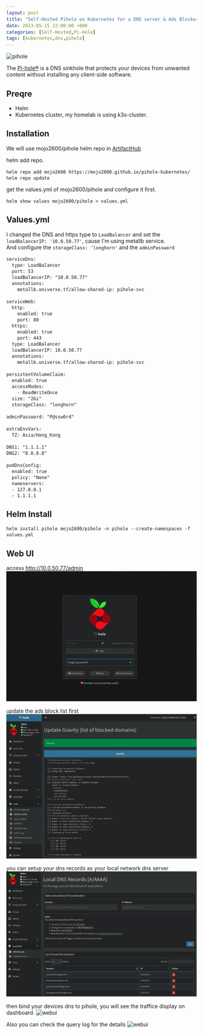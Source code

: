 ```yaml
---
layout: post
title: "Self-Hosted Pihole on Kubernetes for a DNS server & Ads Blocker"
date: 2023-05-15 22:00:00 +800
categories: [Self-Hosted,Pi-Hole]
tags: [kubernetes,dns,pihole]
---
```


![pihole](https://community-assets.home-assistant.io/original/3X/e/8/e89b980ceaf3a94eeae7527ae9b64b6d9f478723.jpg)

The [Pi-hole®](https://pi-hole.net) is a DNS sinkhole that protects your devices from unwanted content without installing any client-side software.

## Preqre
- Helm 
- Kubernetes cluster, my homelab is using k3s-cluster.

## Installation
We will use mojo2600/pihole helm repo in [ArtifactHub](https://artifacthub.io/packages/helm/mojo2600/pihole)

helm add repo.
```
helm repo add mojo2600 https://mojo2600.github.io/pihole-kubernetes/
helm repo update
```

get the values.yml of mojo2600/pihole and configure it first.
```
helm show values mojo2600/pihole > values.yml
```
## Values.yml
I changed the DNS and https type to `LoadBalancer` and set the `loadBalancerIP: '10.0.50.77'`, cause I'm using metallb service.\
And configure the `storageClass: 'longhorn'` and the `adminPassword`
```
serviceDns:
  type: LoadBalancer 
  port: 53
  loadBalancerIP: "10.0.50.77"
  annotations:
    metallb.universe.tf/allow-shared-ip: pihole-svc

serviceWeb:
  http:
    enabled: true
    port: 80
  https:
    enabled: true
    port: 443
  type: LoadBalancer
  loadBalancerIP: 10.0.50.77
  annotations:
    metallb.universe.tf/allow-shared-ip: pihole-svc

persistentVolumeClaim:
  enabled: true
  accessModes:
    - ReadWriteOnce
  size: "2Gi"
  storageClass: "longhorn"

adminPassword: "P@ssw0rd"

extraEnvVars:
  TZ: Asia/Hong_Kong

DNS1: "1.1.1.1"
DNS2: "8.8.8.8"

podDnsConfig:
  enabled: true
  policy: "None"
  nameservers:
  - 127.0.0.1
  - 1.1.1.1
```

## Helm Install
```
helm install pihole mojo2600/pihole -n pihole --create-namespaces -f values.yml
```

## Web UI
access http://10.0.50.77/admin
![webui](/assets/img/pihole-1.png)

update the ads block list first
![webui](/assets/img/pihole-2.png)

you can setup your dns records as your local network dns server
![webui](/assets/img/pihole-3.png)

then bind your devices dns to pihole, you will see the traffice display on dashboard.
![webui](https://danielrampelt.com/images/blog/install-pihole-raspberry-pi-docker-ipv6/pihole-dashboard.png)

Also you can check the query log for the details
![webui](https://techwiser.com/wp-content/uploads/2019/09/query-log.jpg)
